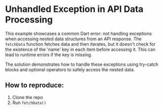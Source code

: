 # Unhandled Exception in API Data Processing

This example showcases a common Dart error: not handling exceptions when accessing nested data structures from an API response. The `fetchData` function fetches data and then iterates, but it doesn't check for the existence of the 'name' key in each item before accessing it. This can lead to runtime errors if the key is missing.

The solution demonstrates how to handle these exceptions using try-catch blocks and optional operators to safely access the nested data.

## How to reproduce:
1. Clone the repo
2. Run `fetchData()`